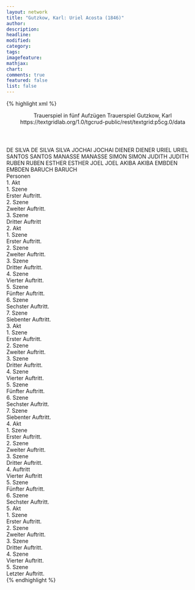 ```yaml
---
layout: network
title: "Gutzkow, Karl: Uriel Acosta (1846)"
author:
description:
headline:
modified:
category:
tags:
imagefeature:
mathjax:
chart:
comments: true
featured: false
list: false
---
```

{% highlight xml %}
<?xml-model href="https://raw.githubusercontent.com/DLiNa/project/master/rules/lina.rnc"?><?xml-model href="https://raw.githubusercontent.com/DLiNa/project/master/rules/lina.sch"?>
<play xmlns="http://lina.digital">
  <header>
    <title>Uriel Acosta</title>
  	<subtitle>Trauerspiel in fünf Aufzügen</subtitle>
  	<genretitle>Trauerspiel</genretitle>
    <author>Gutzkow, Karl</author>
    <date when="1846" type="written"/>
  	<date when="1847" type="print"/>
  	<date when="1846" type="premiere"/>
  	<source>https://textgridlab.org/1.0/tgcrud-public/rest/textgrid:p5cg.0/data</source>
  </header>
  <personae>
    <character>
      <name>DE SILVA</name>
      <alias xml:id="de_silva">
        <name>DE SILVA</name>
      </alias>
    	<alias xml:id="silva">
    		<name>SILVA</name>
    	</alias>
    </character>
    <character>
      <name>JOCHAI</name>
      <alias xml:id="jochai">
        <name>JOCHAI</name>
      </alias>
    </character>
    <character>
      <name>DIENER</name>
      <alias xml:id="diener">
        <name>DIENER</name>
      </alias>
    </character>
    <character>
      <name>URIEL</name>
      <alias xml:id="uriel">
        <name>URIEL</name>
      </alias>
    </character>
    <character>
      <name>SANTOS</name>
      <alias xml:id="santos">
        <name>SANTOS</name>
      </alias>
    </character>
    <character>
      <name>MANASSE</name>
      <alias xml:id="manasse">
        <name>MANASSE</name>
      </alias>
    </character>
    <character>
      <name>SIMON</name>
      <alias xml:id="simon">
        <name>SIMON</name>
      </alias>
    </character>
    <character>
      <name>JUDITH</name>
      <alias xml:id="judith">
        <name>JUDITH</name>
      </alias>
    </character>
    <character>
      <name>RUBEN</name>
      <alias xml:id="ruben">
        <name>RUBEN</name>
      </alias>
    </character>
    <character>
      <name>ESTHER</name>
      <alias xml:id="esther">
        <name>ESTHER</name>
      </alias>
    </character>
    <character>
      <name>JOEL</name>
      <alias xml:id="joel">
        <name>JOEL</name>
      </alias>
    </character>
    <character>
      <name>AKIBA</name>
      <alias xml:id="akiba">
        <name>AKIBA</name>
      </alias>
    </character>
    <character>
      <name>EMBDEN</name>
      <alias xml:id="embden">
        <name>EMBDEN</name>
      </alias>
    </character>
    <character>
      <name>BARUCH</name>
      <alias xml:id="baruch">
        <name>BARUCH</name>
      </alias>
    </character>
  </personae>
  <text>
    <div>
      <head>Personen</head>
    </div>
    <div>
      <head>1. Akt</head>
      <div>
        <head>1. Szene</head>
        <div>
          <head>Erster Auftritt.</head>
          <sp who="#de_silva">
            <amount n="1" unit="speech_acts"/>
            <amount n="43" unit="words"/>
            <amount n="6" unit="lines"/>
            <amount n="244" unit="chars"/>
          </sp>
          <sp who="#jochai">
            <amount n="16" unit="speech_acts"/>
            <amount n="652" unit="words"/>
            <amount n="93" unit="lines"/>
            <amount n="3578" unit="chars"/>
          </sp>
          <sp who="#silva">
            <amount n="16" unit="speech_acts"/>
            <amount n="817" unit="words"/>
            <amount n="114" unit="lines"/>
            <amount n="4447" unit="chars"/>
          </sp>
        </div>
      </div>
      <div>
        <head>2. Szene</head>
        <div>
          <head>Zweiter Auftritt.</head>
          <sp who="#diener">
            <amount n="1" unit="speech_acts"/>
            <amount n="27" unit="words"/>
            <amount n="3" unit="lines"/>
            <amount n="130" unit="chars"/>
          </sp>
          <sp who="#jochai">
            <amount n="6" unit="speech_acts"/>
            <amount n="78" unit="words"/>
            <amount n="13" unit="lines"/>
            <amount n="410" unit="chars"/>
          </sp>
          <sp who="#silva">
            <amount n="10" unit="speech_acts"/>
            <amount n="270" unit="words"/>
            <amount n="40" unit="lines"/>
            <amount n="1466" unit="chars"/>
          </sp>
          <sp who="#uriel">
            <amount n="13" unit="speech_acts"/>
            <amount n="599" unit="words"/>
            <amount n="83" unit="lines"/>
            <amount n="3225" unit="chars"/>
          </sp>
        </div>
      </div>
      <div>
        <head>3. Szene</head>
        <div>
          <head>Dritter Auftritt</head>
          <sp who="#santos">
            <amount n="6" unit="speech_acts"/>
            <amount n="193" unit="words"/>
            <amount n="28" unit="lines"/>
            <amount n="1083" unit="chars"/>
          </sp>
          <sp who="#silva">
            <amount n="5" unit="speech_acts"/>
            <amount n="143" unit="words"/>
            <amount n="20" unit="lines"/>
            <amount n="787" unit="chars"/>
          </sp>
          <sp who="#jochai">
            <amount n="2" unit="speech_acts"/>
            <amount n="71" unit="words"/>
            <amount n="10" unit="lines"/>
            <amount n="393" unit="chars"/>
          </sp>
          <sp who="#uriel">
            <amount n="3" unit="speech_acts"/>
            <amount n="119" unit="words"/>
            <amount n="15" unit="lines"/>
            <amount n="655" unit="chars"/>
          </sp>
        </div>
      </div>
    </div>
    <div>
      <head>2. Akt</head>
      <div>
        <head>1. Szene</head>
        <div>
          <head>Erster Auftritt.</head>
          <sp who="#manasse">
            <amount n="2" unit="speech_acts"/>
            <amount n="38" unit="words"/>
            <amount n="4" unit="lines"/>
            <amount n="174" unit="chars"/>
          </sp>
          <sp who="#simon">
            <amount n="2" unit="speech_acts"/>
            <amount n="14" unit="words"/>
            <amount n="2" unit="lines"/>
            <amount n="85" unit="chars"/>
          </sp>
        </div>
      </div>
      <div>
        <head>2. Szene</head>
        <div>
          <head>Zweiter Auftritt.</head>
          <sp who="#judith">
            <amount n="11" unit="speech_acts"/>
            <amount n="170" unit="words"/>
            <amount n="24" unit="lines"/>
            <amount n="942" unit="chars"/>
          </sp>
          <sp who="#manasse">
            <amount n="11" unit="speech_acts"/>
            <amount n="343" unit="words"/>
            <amount n="47" unit="lines"/>
            <amount n="1844" unit="chars"/>
          </sp>
        </div>
      </div>
      <div>
        <head>3. Szene</head>
        <div>
          <head>Dritter Auftritt.</head>
          <sp who="#judith">
            <amount n="1" unit="speech_acts"/>
            <amount n="137" unit="words"/>
            <amount n="17" unit="lines"/>
            <amount n="706" unit="chars"/>
          </sp>
        </div>
      </div>
      <div>
        <head>4. Szene</head>
        <div>
          <head>Vierter Auftritt.</head>
          <sp who="#uriel">
            <amount n="7" unit="speech_acts"/>
            <amount n="284" unit="words"/>
            <amount n="38" unit="lines"/>
            <amount n="1497" unit="chars"/>
          </sp>
          <sp who="#judith">
            <amount n="6" unit="speech_acts"/>
            <amount n="271" unit="words"/>
            <amount n="36" unit="lines"/>
            <amount n="1461" unit="chars"/>
          </sp>
        </div>
      </div>
      <div>
        <head>5. Szene</head>
        <div>
          <head>Fünfter Auftritt.</head>
          <sp who="#jochai">
            <amount n="11" unit="speech_acts"/>
            <amount n="141" unit="words"/>
            <amount n="22" unit="lines"/>
            <amount n="713" unit="chars"/>
          </sp>
          <sp who="#judith">
            <amount n="1" unit="speech_acts"/>
            <amount n="15" unit="words"/>
            <amount n="2" unit="lines"/>
            <amount n="81" unit="chars"/>
          </sp>
          <sp who="#manasse">
            <amount n="3" unit="speech_acts"/>
            <amount n="25" unit="words"/>
            <amount n="5" unit="lines"/>
            <amount n="136" unit="chars"/>
          </sp>
          <sp who="#silva">
            <amount n="11" unit="speech_acts"/>
            <amount n="488" unit="words"/>
            <amount n="69" unit="lines"/>
            <amount n="2613" unit="chars"/>
          </sp>
        </div>
      </div>
      <div>
        <head>6. Szene</head>
        <div>
          <head>Sechster Auftritt.</head>
          <sp who="#manasse">
            <amount n="1" unit="speech_acts"/>
            <amount n="15" unit="words"/>
            <amount n="2" unit="lines"/>
            <amount n="79" unit="chars"/>
          </sp>
          <sp who="#uriel">
            <amount n="2" unit="speech_acts"/>
            <amount n="14" unit="words"/>
            <amount n="3" unit="lines"/>
            <amount n="78" unit="chars"/>
          </sp>
          <sp who="#judith">
            <amount n="1" unit="speech_acts"/>
            <amount n="39" unit="words"/>
            <amount n="6" unit="lines"/>
            <amount n="181" unit="chars"/>
          </sp>
        </div>
      </div>
      <div>
        <head>7. Szene</head>
        <div>
          <head>Siebenter Auftritt.</head>
          <sp who="#manasse">
            <amount n="4" unit="speech_acts"/>
            <amount n="132" unit="words"/>
            <amount n="18" unit="lines"/>
            <amount n="704" unit="chars"/>
          </sp>
          <sp who="#santos">
            <amount n="9" unit="speech_acts"/>
            <amount n="350" unit="words"/>
            <amount n="47" unit="lines"/>
            <amount n="1795" unit="chars"/>
          </sp>
          <sp who="#uriel">
            <amount n="5" unit="speech_acts"/>
            <amount n="583" unit="words"/>
            <amount n="76" unit="lines"/>
            <amount n="3107" unit="chars"/>
          </sp>
          <sp who="#jochai">
            <amount n="5" unit="speech_acts"/>
            <amount n="140" unit="words"/>
            <amount n="21" unit="lines"/>
            <amount n="745" unit="chars"/>
          </sp>
          <sp who="#judith #santos #uriel #manasse">
            <amount n="3" unit="speech_acts"/>
            <amount n="4" unit="words"/>
            <amount n="3" unit="lines"/>
            <amount n="21" unit="chars"/>
          </sp>
          <sp who="#judith">
            <amount n="5" unit="speech_acts"/>
            <amount n="122" unit="words"/>
            <amount n="17" unit="lines"/>
            <amount n="657" unit="chars"/>
          </sp>
          <sp who="#silva">
            <amount n="1" unit="speech_acts"/>
            <amount n="5" unit="words"/>
            <amount n="1" unit="lines"/>
            <amount n="25" unit="chars"/>
          </sp>
        </div>
      </div>
    </div>
    <div>
      <head>3. Akt</head>
      <div>
        <head>1. Szene</head>
        <div>
          <head>Erster Auftritt.</head>
          <sp who="#manasse">
            <amount n="1" unit="speech_acts"/>
            <amount n="255" unit="words"/>
            <amount n="34" unit="lines"/>
            <amount n="1400" unit="chars"/>
          </sp>
        </div>
      </div>
      <div>
        <head>2. Szene</head>
        <div>
          <head>Zweiter Auftritt.</head>
          <sp who="#judith">
            <amount n="10" unit="speech_acts"/>
            <amount n="180" unit="words"/>
            <amount n="29" unit="lines"/>
            <amount n="960" unit="chars"/>
          </sp>
          <sp who="#manasse">
            <amount n="10" unit="speech_acts"/>
            <amount n="396" unit="words"/>
            <amount n="55" unit="lines"/>
            <amount n="2043" unit="chars"/>
          </sp>
          <sp who="#simon">
            <amount n="1" unit="speech_acts"/>
            <amount n="18" unit="words"/>
            <amount n="2" unit="lines"/>
            <amount n="85" unit="chars"/>
          </sp>
        </div>
      </div>
      <div>
        <head>3. Szene</head>
        <div>
          <head>Dritter Auftritt.</head>
          <sp who="#manasse">
            <amount n="6" unit="speech_acts"/>
            <amount n="300" unit="words"/>
            <amount n="40" unit="lines"/>
            <amount n="1603" unit="chars"/>
          </sp>
          <sp who="#silva">
            <amount n="6" unit="speech_acts"/>
            <amount n="44" unit="words"/>
            <amount n="8" unit="lines"/>
            <amount n="237" unit="chars"/>
          </sp>
        </div>
      </div>
      <div>
        <head>4. Szene</head>
        <div>
          <head>Vierter Auftritt.</head>
          <sp who="#uriel">
            <amount n="13" unit="speech_acts"/>
            <amount n="387" unit="words"/>
            <amount n="54" unit="lines"/>
            <amount n="2085" unit="chars"/>
          </sp>
          <sp who="#silva">
            <amount n="13" unit="speech_acts"/>
            <amount n="754" unit="words"/>
            <amount n="100" unit="lines"/>
            <amount n="3977" unit="chars"/>
          </sp>
        </div>
      </div>
      <div>
        <head>5. Szene</head>
        <div>
          <head>Fünfter Auftritt.</head>
          <sp who="#uriel">
            <amount n="3" unit="speech_acts"/>
            <amount n="252" unit="words"/>
            <amount n="33" unit="lines"/>
            <amount n="1324" unit="chars"/>
          </sp>
          <sp who="#simon">
            <amount n="2" unit="speech_acts"/>
            <amount n="16" unit="words"/>
            <amount n="3" unit="lines"/>
            <amount n="86" unit="chars"/>
          </sp>
        </div>
      </div>
      <div>
        <head>6. Szene</head>
        <div>
          <head>Sechster Auftritt.</head>
          <sp who="#ruben">
            <amount n="7" unit="speech_acts"/>
            <amount n="125" unit="words"/>
            <amount n="19" unit="lines"/>
            <amount n="667" unit="chars"/>
          </sp>
          <sp who="#esther">
            <amount n="10" unit="speech_acts"/>
            <amount n="214" unit="words"/>
            <amount n="28" unit="lines"/>
            <amount n="1013" unit="chars"/>
          </sp>
          <sp who="#joel">
            <amount n="5" unit="speech_acts"/>
            <amount n="75" unit="words"/>
            <amount n="12" unit="lines"/>
            <amount n="385" unit="chars"/>
          </sp>
          <sp who="#uriel">
            <amount n="10" unit="speech_acts"/>
            <amount n="81" unit="words"/>
            <amount n="14" unit="lines"/>
            <amount n="417" unit="chars"/>
          </sp>
        </div>
      </div>
      <div>
        <head>7. Szene</head>
        <div>
          <head>Siebenter Auftritt.</head>
          <sp who="#judith">
            <amount n="8" unit="speech_acts"/>
            <amount n="227" unit="words"/>
            <amount n="29" unit="lines"/>
            <amount n="1117" unit="chars"/>
          </sp>
          <sp who="#esther">
            <amount n="6" unit="speech_acts"/>
            <amount n="142" unit="words"/>
            <amount n="21" unit="lines"/>
            <amount n="680" unit="chars"/>
          </sp>
          <sp who="#uriel">
            <amount n="2" unit="speech_acts"/>
            <amount n="181" unit="words"/>
            <amount n="17" unit="lines"/>
            <amount n="943" unit="chars"/>
          </sp>
          <sp who="#joel">
            <amount n="1" unit="speech_acts"/>
            <amount n="8" unit="words"/>
            <amount n="2" unit="lines"/>
            <amount n="42" unit="chars"/>
          </sp>
        </div>
      </div>
    </div>
    <div>
      <head>4. Akt</head>
      <div>
        <head>1. Szene</head>
        <div>
          <head>Erster Auftritt.</head>
          <sp who="#silva">
            <amount n="7" unit="speech_acts"/>
            <amount n="352" unit="words"/>
            <amount n="51" unit="lines"/>
            <amount n="2027" unit="chars"/>
          </sp>
          <sp who="#santos">
            <amount n="8" unit="speech_acts"/>
            <amount n="205" unit="words"/>
            <amount n="30" unit="lines"/>
            <amount n="1142" unit="chars"/>
          </sp>
          <sp who="#diener">
            <amount n="2" unit="speech_acts"/>
            <amount n="18" unit="words"/>
            <amount n="3" unit="lines"/>
            <amount n="108" unit="chars"/>
          </sp>
        </div>
      </div>
      <div>
        <head>2. Szene</head>
        <div>
          <head>Zweiter Auftritt.</head>
          <sp who="#akiba">
            <amount n="10" unit="speech_acts"/>
            <amount n="721" unit="words"/>
            <amount n="100" unit="lines"/>
            <amount n="3732" unit="chars"/>
          </sp>
          <sp who="#embden">
            <amount n="2" unit="speech_acts"/>
            <amount n="18" unit="words"/>
            <amount n="4" unit="lines"/>
            <amount n="108" unit="chars"/>
          </sp>
          <sp who="#santos">
            <amount n="5" unit="speech_acts"/>
            <amount n="92" unit="words"/>
            <amount n="13" unit="lines"/>
            <amount n="516" unit="chars"/>
          </sp>
          <sp who="#silva">
            <amount n="1" unit="speech_acts"/>
            <amount n="55" unit="words"/>
            <amount n="7" unit="lines"/>
            <amount n="272" unit="chars"/>
          </sp>
          <sp who="#uriel">
            <amount n="7" unit="speech_acts"/>
            <amount n="324" unit="words"/>
            <amount n="43" unit="lines"/>
            <amount n="1702" unit="chars"/>
          </sp>
        </div>
      </div>
      <div>
        <head>3. Szene</head>
        <div>
          <head>Dritter Auftritt.</head>
          <sp who="#uriel">
            <amount n="8" unit="speech_acts"/>
            <amount n="338" unit="words"/>
            <amount n="49" unit="lines"/>
            <amount n="1835" unit="chars"/>
          </sp>
          <sp who="#ruben">
            <amount n="7" unit="speech_acts"/>
            <amount n="122" unit="words"/>
            <amount n="17" unit="lines"/>
            <amount n="617" unit="chars"/>
          </sp>
        </div>
      </div>
      <div>
        <head>4. Auftritt</head>
        <div>
          <head>Vierter Auftritt</head>
          <sp who="#santos">
            <amount n="3" unit="speech_acts"/>
            <amount n="51" unit="words"/>
            <amount n="8" unit="lines"/>
            <amount n="273" unit="chars"/>
          </sp>
          <sp who="#ruben">
            <amount n="5" unit="speech_acts"/>
            <amount n="65" unit="words"/>
            <amount n="11" unit="lines"/>
            <amount n="340" unit="chars"/>
          </sp>
          <sp who="#uriel">
            <amount n="3" unit="speech_acts"/>
            <amount n="348" unit="words"/>
            <amount n="48" unit="lines"/>
            <amount n="1885" unit="chars"/>
          </sp>
        </div>
      </div>
      <div>
        <head>5. Szene</head>
        <div>
          <head>Fünfter Auftritt.</head>
          <sp who="#silva">
            <amount n="2" unit="speech_acts"/>
            <amount n="130" unit="words"/>
            <amount n="17" unit="lines"/>
            <amount n="707" unit="chars"/>
          </sp>
          <sp who="#jochai">
            <amount n="1" unit="speech_acts"/>
            <amount n="47" unit="words"/>
            <amount n="6" unit="lines"/>
            <amount n="236" unit="chars"/>
          </sp>
        </div>
      </div>
      <div>
        <head>6. Szene</head>
        <div>
          <head>Sechster Auftritt.</head>
          <sp who="#santos">
            <amount n="5" unit="speech_acts"/>
            <amount n="62" unit="words"/>
            <amount n="10" unit="lines"/>
            <amount n="334" unit="chars"/>
          </sp>
          <sp who="#embden">
            <amount n="1" unit="speech_acts"/>
            <amount n="6" unit="words"/>
            <amount n="1" unit="lines"/>
            <amount n="31" unit="chars"/>
          </sp>
          <sp who="#silva #jochai #santos #embden">
            <amount n="1" unit="speech_acts"/>
            <amount n="3" unit="words"/>
            <amount n="1" unit="lines"/>
            <amount n="11" unit="chars"/>
          </sp>
          <sp who="#uriel">
            <amount n="8" unit="speech_acts"/>
            <amount n="303" unit="words"/>
            <amount n="42" unit="lines"/>
            <amount n="1667" unit="chars"/>
          </sp>
          <sp who="#silva">
            <amount n="4" unit="speech_acts"/>
            <amount n="80" unit="words"/>
            <amount n="11" unit="lines"/>
            <amount n="440" unit="chars"/>
          </sp>
          <sp who="#santos #silva #jochai #embden">
            <amount n="1" unit="speech_acts"/>
            <amount n="4" unit="words"/>
            <amount n="1" unit="lines"/>
            <amount n="23" unit="chars"/>
          </sp>
        </div>
      </div>
    </div>
    <div>
      <head>5. Akt</head>
      <div>
        <head>1. Szene</head>
        <div>
          <head>Erster Auftritt.</head>
          <sp who="#jochai">
            <amount n="2" unit="speech_acts"/>
            <amount n="155" unit="words"/>
            <amount n="20" unit="lines"/>
            <amount n="834" unit="chars"/>
          </sp>
          <sp who="#silva">
            <amount n="2" unit="speech_acts"/>
            <amount n="37" unit="words"/>
            <amount n="5" unit="lines"/>
            <amount n="216" unit="chars"/>
          </sp>
        </div>
      </div>
      <div>
        <head>2. Szene</head>
        <div>
          <head>Zweiter Auftritt.</head>
          <sp who="#jochai">
            <amount n="3" unit="speech_acts"/>
            <amount n="39" unit="words"/>
            <amount n="5" unit="lines"/>
            <amount n="199" unit="chars"/>
          </sp>
          <sp who="#silva">
            <amount n="12" unit="speech_acts"/>
            <amount n="298" unit="words"/>
            <amount n="42" unit="lines"/>
            <amount n="1536" unit="chars"/>
          </sp>
          <sp who="#judith">
            <amount n="15" unit="speech_acts"/>
            <amount n="187" unit="words"/>
            <amount n="32" unit="lines"/>
            <amount n="994" unit="chars"/>
          </sp>
          <sp who="#manasse">
            <amount n="3" unit="speech_acts"/>
            <amount n="36" unit="words"/>
            <amount n="6" unit="lines"/>
            <amount n="192" unit="chars"/>
          </sp>
        </div>
      </div>
      <div>
        <head>3. Szene</head>
        <div>
          <head>Dritter Auftritt.</head>
          <sp who="#baruch">
            <amount n="7" unit="speech_acts"/>
            <amount n="236" unit="words"/>
            <amount n="33" unit="lines"/>
            <amount n="1273" unit="chars"/>
          </sp>
          <sp who="#uriel">
            <amount n="7" unit="speech_acts"/>
            <amount n="375" unit="words"/>
            <amount n="49" unit="lines"/>
            <amount n="2021" unit="chars"/>
          </sp>
        </div>
      </div>
      <div>
        <head>4. Szene</head>
        <div>
          <head>Vierter Auftritt.</head>
          <sp who="#judith">
            <amount n="9" unit="speech_acts"/>
            <amount n="179" unit="words"/>
            <amount n="27" unit="lines"/>
            <amount n="955" unit="chars"/>
          </sp>
          <sp who="#jochai">
            <amount n="1" unit="speech_acts"/>
            <amount n="41" unit="words"/>
            <amount n="5" unit="lines"/>
            <amount n="206" unit="chars"/>
          </sp>
          <sp who="#uriel">
            <amount n="8" unit="speech_acts"/>
            <amount n="198" unit="words"/>
            <amount n="28" unit="lines"/>
            <amount n="1082" unit="chars"/>
          </sp>
        </div>
      </div>
      <div>
        <head>5. Szene</head>
        <div>
          <head>Letzter Auftritt.</head>
          <sp who="#manasse">
            <amount n="5" unit="speech_acts"/>
            <amount n="38" unit="words"/>
            <amount n="8" unit="lines"/>
            <amount n="184" unit="chars"/>
          </sp>
          <sp who="#silva">
            <amount n="4" unit="speech_acts"/>
            <amount n="105" unit="words"/>
            <amount n="15" unit="lines"/>
            <amount n="577" unit="chars"/>
          </sp>
          <sp who="#uriel">
            <amount n="4" unit="speech_acts"/>
            <amount n="314" unit="words"/>
            <amount n="43" unit="lines"/>
            <amount n="1709" unit="chars"/>
          </sp>
          <sp who="#judith">
            <amount n="2" unit="speech_acts"/>
            <amount n="105" unit="words"/>
            <amount n="13" unit="lines"/>
            <amount n="516" unit="chars"/>
          </sp>
          <sp who="#jochai">
            <amount n="2" unit="speech_acts"/>
            <amount n="23" unit="words"/>
            <amount n="3" unit="lines"/>
            <amount n="108" unit="chars"/>
          </sp>
          <sp who="#santos">
            <amount n="1" unit="speech_acts"/>
            <amount n="7" unit="words"/>
            <amount n="1" unit="lines"/>
            <amount n="43" unit="chars"/>
          </sp>
        </div>
      </div>
    </div>
  </text>
</play>
{% endhighlight %}